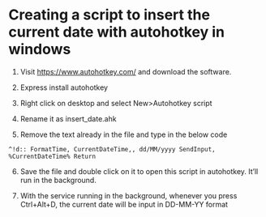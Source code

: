 # Creating a script to insert the current date with autohotkey in windows

1. Visit https://www.autohotkey.com/ and download the software.

2. Express install autohotkey

3. Right click on desktop and select New>Autohotkey script

4. Rename it as insert_date.ahk

5. Remove the text already in the file and type in the below code


`^!d::
     FormatTime, CurrentDateTime,, dd/MM/yyyy
     SendInput, %CurrentDateTime%
Return
`

6. Save the file and double click on it to open this script in autohotkey. It’ll run in the background.

7. With the service running in the background, whenever you press Ctrl+Alt+D, the current date will be input in DD-MM-YY format
